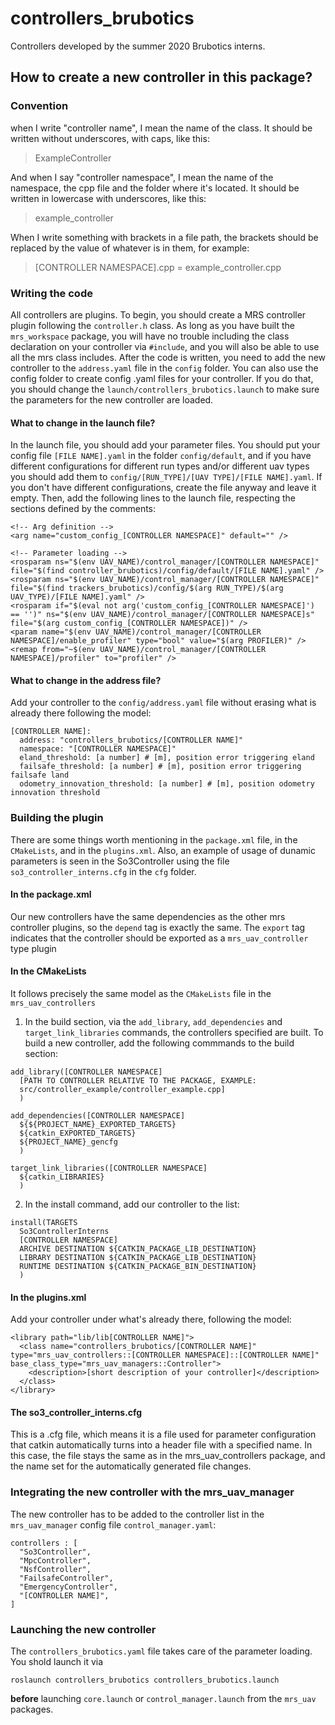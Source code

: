 # controllers_brubotics
Controllers developed by the summer 2020 Brubotics interns.

## How to create a new controller in this package?
### Convention

when I write "controller name", I mean the name of the class. It should be written without underscores, with caps, like this:
> ExampleController

And when I say "controller namespace", I mean the name of the namespace, the cpp file and the folder where it's located. It should be written in lowercase with underscores, like this:
> example_controller

When I write something with brackets in a file path, the brackets should be replaced by the value of whatever is in them, for example:
> [CONTROLLER NAMESPACE].cpp = example_controller.cpp

### Writing the code
All controllers are plugins. To begin, you should create a MRS controller plugin following the `controller.h` class. As long as you have built the `mrs_workspace` package, you will have no trouble including the class declaration on your controller via `#include`, and you will also be able to use all the mrs class includes. After the code is written, you need to add the new controller to the `address.yaml` file in the `config` folder. You can also use the config folder to create config .yaml files for your controller. If you do that, you should change the `launch/controllers_brubotics.launch` to make sure the parameters for the new controller are loaded.

#### What to change in the launch file?

In the launch file, you should add your parameter files. You should put your config file `[FILE NAME].yaml` in the folder `config/default`, and if you have different configurations for different run types and/or different uav types you should add them to `config/[RUN_TYPE]/[UAV TYPE]/[FILE NAME].yaml`. If you don't have different configurations, create the file anyway and leave it empty. Then, add the following lines to the launch file, respecting the sections defined by the comments:
```
<!-- Arg definition -->
<arg name="custom_config_[CONTROLLER NAMESPACE]" default="" />

<!-- Parameter loading -->
<rosparam ns="$(env UAV_NAME)/control_manager/[CONTROLLER NAMESPACE]" file="$(find controller_brubotics)/config/default/[FILE NAME].yaml" />
<rosparam ns="$(env UAV_NAME)/control_manager/[CONTROLLER NAMESPACE]" file="$(find trackers_brubotics)/config/$(arg RUN_TYPE)/$(arg UAV_TYPE)/[FILE NAME].yaml" />
<rosparam if="$(eval not arg('custom_config_[CONTROLLER NAMESPACE]') == '')" ns="$(env UAV_NAME)/control_manager/[CONTROLLER NAMESPACE]s" file="$(arg custom_config_[CONTROLLER NAMESPACE])" />
<param name="$(env UAV_NAME)/control_manager/[CONTROLLER NAMESPACE]/enable_profiler" type="bool" value="$(arg PROFILER)" />
<remap from="~$(env UAV_NAME)/control_manager/[CONTROLLER NAMESPACE]/profiler" to="profiler" />
```

#### What to change in the address file?

Add your controller to the `config/address.yaml` file without erasing what is already there following the model:

```
[CONTROLLER NAME]:
  address: "controllers_brubotics/[CONTROLLER NAME]"
  namespace: "[CONTROLLER NAMESPACE]"
  eland_threshold: [a number] # [m], position error triggering eland
  failsafe_threshold: [a number] # [m], position error triggering failsafe land
  odometry_innovation_threshold: [a number] # [m], position odometry innovation threshold
```

### Building the plugin

There are some things worth mentioning in the `package.xml` file, in the `CMakeLists`,  and in the `plugins.xml`. Also, an example of usage of dunamic parameters is seen in the So3Controller using the file `so3_controller_interns.cfg` in the `cfg` folder.

#### In the package.xml
Our new controllers have the same dependencies as the other mrs controller plugins, so the `depend` tag is exactly the same. The `export` tag indicates that the controller should be exported as a `mrs_uav_controller` type plugin

#### In the CMakeLists
It follows precisely the same model as the `CMakeLists` file in the ```mrs_uav_controllers```
1. In the build section, via the `add_library`, `add_dependencies` and `target_link_libraries` commands, the controllers specified are built. To build a new controller, add the following commmands to the build section:

```
add_library([CONTROLLER NAMESPACE]
  [PATH TO CONTROLLER RELATIVE TO THE PACKAGE, EXAMPLE:
  src/controller_example/controller_example.cpp]
  )

add_dependencies([CONTROLLER NAMESPACE]
  ${${PROJECT_NAME}_EXPORTED_TARGETS}
  ${catkin_EXPORTED_TARGETS}
  ${PROJECT_NAME}_gencfg
  )

target_link_libraries([CONTROLLER NAMESPACE]
  ${catkin_LIBRARIES}
  )
```

2. In the install command, add our controller to the list:
```
install(TARGETS
  So3ControllerInterns
  [CONTROLLER NAMESPACE]
  ARCHIVE DESTINATION ${CATKIN_PACKAGE_LIB_DESTINATION}
  LIBRARY DESTINATION ${CATKIN_PACKAGE_LIB_DESTINATION}
  RUNTIME DESTINATION ${CATKIN_PACKAGE_BIN_DESTINATION}
  )
```

#### In the plugins.xml
Add your controller under what's already there, following the model:
```
<library path="lib/lib[CONTROLLER NAME]">
  <class name="controllers_brubotics/[CONTROLLER NAME]" type="mrs_uav_controllers::[CONTROLLER NAMESPACE]::[CONTROLLER NAME]" base_class_type="mrs_uav_managers::Controller">
    <description>[short description of your controller]</description>
  </class>
</library>
```

#### The so3_controller_interns.cfg
This is a .cfg file, which means it is a file used for parameter configuration that catkin automatically turns into a header file with a specified name. In this case, the file stays the same as in the mrs_uav_controllers package, and the name set for the automatically generated file changes.

### Integrating the new controller with the mrs_uav_manager

The new controller has to be added to the controller list in the `mrs_uav_manager` config file `control_manager.yaml`:

```
controllers : [
  "So3Controller",
  "MpcController",
  "NsfController",
  "FailsafeController",
  "EmergencyController",
  "[CONTROLLER NAME]",
]
```

### Launching the new controller

The `controllers_brubotics.yaml` file takes care of the parameter loading. You shold launch it via
```
roslaunch controllers_brubotics controllers_brubotics.launch
```
**before** launching `core.launch` or `control_manager.launch` from the `mrs_uav` packages.
